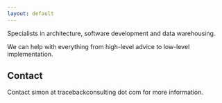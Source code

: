 ```yaml
---
layout: default
---
```


Specialists in architecture, software development and data warehousing.

We can help with everything from high-level advice to low-level implementation.

## Contact

Contact simon at tracebackconsulting dot com for more information.
